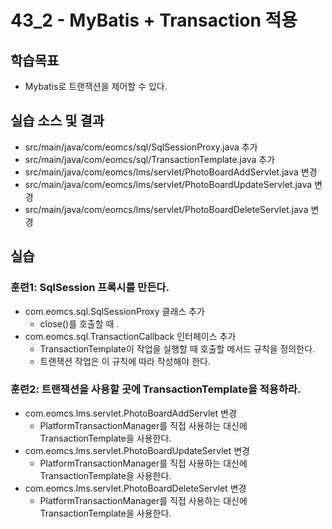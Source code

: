 # 43_2 - MyBatis + Transaction 적용

## 학습목표

- Mybatis로 트랜잭션을 제어할 수 있다.

## 실습 소스 및 결과

- src/main/java/com/eomcs/sql/SqlSessionProxy.java 추가
- src/main/java/com/eomcs/sql/TransactionTemplate.java 추가
- src/main/java/com/eomcs/lms/servlet/PhotoBoardAddServlet.java 변경
- src/main/java/com/eomcs/lms/servlet/PhotoBoardUpdateServlet.java 변경
- src/main/java/com/eomcs/lms/servlet/PhotoBoardDeleteServlet.java 변경

## 실습  

### 훈련1: SqlSession 프록시를 만든다.

- com.eomcs.sql.SqlSessionProxy 클래스 추가
  - close()를 호출할 때 .
- com.eomcs.sql.TransactionCallback 인터페이스 추가
  - TransactionTemplate이 작업을 실행할 때 호출할 메서드 규칙을 정의한다.
  - 트랜잭션 작업은 이 규칙에 따라 작성해야 한다.
  
### 훈련2: 트랜잭션을 사용할 곳에 TransactionTemplate을 적용하라.

- com.eomcs.lms.servlet.PhotoBoardAddServlet 변경
  - PlatformTransactionManager를 직접 사용하는 대신에 TransactionTemplate을 사용한다.
- com.eomcs.lms.servlet.PhotoBoardUpdateServlet 변경
  - PlatformTransactionManager를 직접 사용하는 대신에 TransactionTemplate을 사용한다.
- com.eomcs.lms.servlet.PhotoBoardDeleteServlet 변경
  - PlatformTransactionManager를 직접 사용하는 대신에 TransactionTemplate을 사용한다.